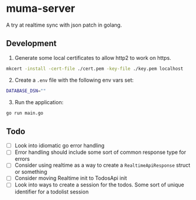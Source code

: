 # muma-server

A try at realtime sync with json patch in golang.

## Development

1. Generate some local certificates to allow http2 to work on https.

```bash
mkcert -install -cert-file ./cert.pem -key-file ./key.pem localhost
```

2. Create a `.env` file with the following env vars set:

```bash
DATABASE_DSN=""
```

3. Run the application:

```bash
go run main.go
```

## Todo

- [ ] Look into idiomatic go error handling
- [ ] Error handling should include some sort of common response type for errors
- [ ] Consider using realtime as a way to create a `RealtimeApiResponse` struct or something
- [ ] Consider moving Realtime init to TodosApi init
- [ ] Look into ways to create a session for the todos. Some sort of unique identifier for a todolist session 